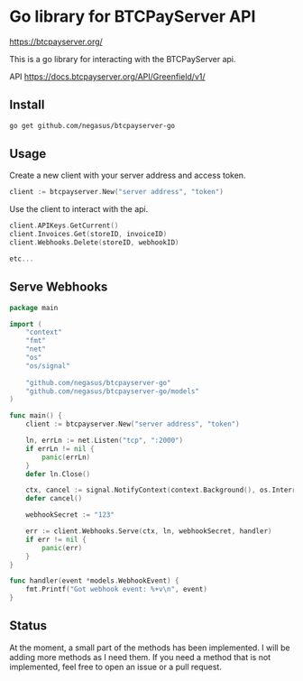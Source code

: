 # Go library for BTCPayServer API

https://btcpayserver.org/

This is a go library for interacting with the BTCPayServer api.

API https://docs.btcpayserver.org/API/Greenfield/v1/

## Install

```bash
go get github.com/negasus/btcpayserver-go
```

## Usage

Create a new client with your server address and access token.

```go
client := btcpayserver.New("server address", "token")
```

Use the client to interact with the api.

```go
client.APIKeys.GetCurrent()
client.Invoices.Get(storeID, invoiceID)
client.Webhooks.Delete(storeID, webhookID)

etc...
```

## Serve Webhooks

```go
package main

import (
    "context"
    "fmt"
    "net"
	"os"
	"os/signal"
    
    "github.com/negasus/btcpayserver-go"
    "github.com/negasus/btcpayserver-go/models"
)

func main() {
	client := btcpayserver.New("server address", "token")

	ln, errLn := net.Listen("tcp", ":2000")
	if errLn != nil {
		panic(errLn)
	}
	defer ln.Close()

	ctx, cancel := signal.NotifyContext(context.Background(), os.Interrupt)
	defer cancel()

	webhookSecret := "123"

	err := client.Webhooks.Serve(ctx, ln, webhookSecret, handler)
	if err != nil {
		panic(err)
	}
}

func handler(event *models.WebhookEvent) {
	fmt.Printf("Got webhook event: %+v\n", event)
}
```

## Status

At the moment, a small part of the methods has been implemented. I will be adding more methods as I need them. If you need a method that is not implemented, feel free to open an issue or a pull request.
